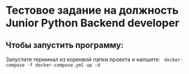 # Тестовое задание на должность Junior Python Backend developer

## Чтобы запустить программу:
Запустите терминал из коренвой папки проекта и напшите: ``` docker-compose -f docker-compose.yml up -d```
